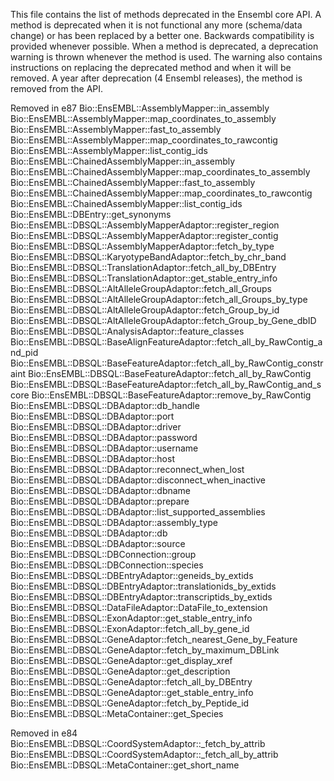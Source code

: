 This file contains the list of methods deprecated in the Ensembl core API.
A method is deprecated when it is not functional any more (schema/data change) or has been replaced by a better one.
Backwards compatibility is provided whenever possible.
When a method is deprecated, a deprecation warning is thrown whenever the method is used.
The warning also contains instructions on replacing the deprecated method and when it will be removed.
A year after deprecation (4 Ensembl releases), the method is removed from the API.

Removed in e87
Bio::EnsEMBL::AssemblyMapper::in_assembly
Bio::EnsEMBL::AssemblyMapper::map_coordinates_to_assembly
Bio::EnsEMBL::AssemblyMapper::fast_to_assembly
Bio::EnsEMBL::AssemblyMapper::map_coordinates_to_rawcontig
Bio::EnsEMBL::AssemblyMapper::list_contig_ids
Bio::EnsEMBL::ChainedAssemblyMapper::in_assembly
Bio::EnsEMBL::ChainedAssemblyMapper::map_coordinates_to_assembly
Bio::EnsEMBL::ChainedAssemblyMapper::fast_to_assembly
Bio::EnsEMBL::ChainedAssemblyMapper::map_coordinates_to_rawcontig
Bio::EnsEMBL::ChainedAssemblyMapper::list_contig_ids
Bio::EnsEMBL::DBEntry::get_synonyms
Bio::EnsEMBL::DBSQL::AssemblyMapperAdaptor::register_region
Bio::EnsEMBL::DBSQL::AssemblyMapperAdaptor::register_contig
Bio::EnsEMBL::DBSQL::AssemblyMapperAdaptor::fetch_by_type
Bio::EnsEMBL::DBSQL::KaryotypeBandAdaptor::fetch_by_chr_band
Bio::EnsEMBL::DBSQL::TranslationAdaptor::fetch_all_by_DBEntry
Bio::EnsEMBL::DBSQL::TranslationAdaptor::get_stable_entry_info
Bio::EnsEMBL::DBSQL::AltAlleleGroupAdaptor::fetch_all_Groups
Bio::EnsEMBL::DBSQL::AltAlleleGroupAdaptor::fetch_all_Groups_by_type
Bio::EnsEMBL::DBSQL::AltAlleleGroupAdaptor::fetch_Group_by_id
Bio::EnsEMBL::DBSQL::AltAlleleGroupAdaptor::fetch_Group_by_Gene_dbID
Bio::EnsEMBL::DBSQL::AnalysisAdaptor::feature_classes
Bio::EnsEMBL::DBSQL::BaseAlignFeatureAdaptor::fetch_all_by_RawContig_and_pid
Bio::EnsEMBL::DBSQL::BaseFeatureAdaptor::fetch_all_by_RawContig_constraint
Bio::EnsEMBL::DBSQL::BaseFeatureAdaptor::fetch_all_by_RawContig
Bio::EnsEMBL::DBSQL::BaseFeatureAdaptor::fetch_all_by_RawContig_and_score
Bio::EnsEMBL::DBSQL::BaseFeatureAdaptor::remove_by_RawContig
Bio::EnsEMBL::DBSQL::DBAdaptor::db_handle
Bio::EnsEMBL::DBSQL::DBAdaptor::port
Bio::EnsEMBL::DBSQL::DBAdaptor::driver
Bio::EnsEMBL::DBSQL::DBAdaptor::password
Bio::EnsEMBL::DBSQL::DBAdaptor::username
Bio::EnsEMBL::DBSQL::DBAdaptor::host
Bio::EnsEMBL::DBSQL::DBAdaptor::reconnect_when_lost
Bio::EnsEMBL::DBSQL::DBAdaptor::disconnect_when_inactive
Bio::EnsEMBL::DBSQL::DBAdaptor::dbname
Bio::EnsEMBL::DBSQL::DBAdaptor::prepare
Bio::EnsEMBL::DBSQL::DBAdaptor::list_supported_assemblies
Bio::EnsEMBL::DBSQL::DBAdaptor::assembly_type
Bio::EnsEMBL::DBSQL::DBAdaptor::db
Bio::EnsEMBL::DBSQL::DBAdaptor::source
Bio::EnsEMBL::DBSQL::DBConnection::group
Bio::EnsEMBL::DBSQL::DBConnection::species
Bio::EnsEMBL::DBSQL::DBEntryAdaptor::geneids_by_extids
Bio::EnsEMBL::DBSQL::DBEntryAdaptor::translationids_by_extids
Bio::EnsEMBL::DBSQL::DBEntryAdaptor::transcriptids_by_extids
Bio::EnsEMBL::DBSQL::DataFileAdaptor::DataFile_to_extension
Bio::EnsEMBL::DBSQL::ExonAdaptor::get_stable_entry_info
Bio::EnsEMBL::DBSQL::ExonAdaptor::fetch_all_by_gene_id
Bio::EnsEMBL::DBSQL::GeneAdaptor::fetch_nearest_Gene_by_Feature
Bio::EnsEMBL::DBSQL::GeneAdaptor::fetch_by_maximum_DBLink
Bio::EnsEMBL::DBSQL::GeneAdaptor::get_display_xref
Bio::EnsEMBL::DBSQL::GeneAdaptor::get_description
Bio::EnsEMBL::DBSQL::GeneAdaptor::fetch_all_by_DBEntry
Bio::EnsEMBL::DBSQL::GeneAdaptor::get_stable_entry_info
Bio::EnsEMBL::DBSQL::GeneAdaptor::fetch_by_Peptide_id
Bio::EnsEMBL::DBSQL::MetaContainer::get_Species


Removed in e84
Bio::EnsEMBL::DBSQL::CoordSystemAdaptor::_fetch_by_attrib
Bio::EnsEMBL::DBSQL::CoordSystemAdaptor::_fetch_all_by_attrib
Bio::EnsEMBL::DBSQL::MetaContainer::get_short_name
